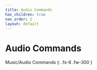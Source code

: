 ```yaml
---
title: Audio Commands
has_children: true
nav_order: 2
layout: default
---
```


# Audio Commands
Music/Audio Commands
{: .fs-6 .fw-300 }
